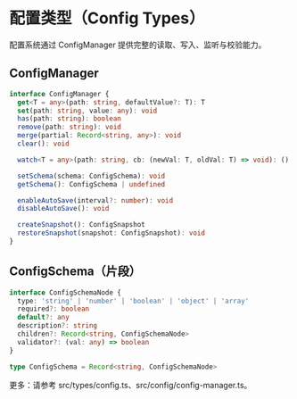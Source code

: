 # 配置类型（Config Types）

配置系统通过 ConfigManager 提供完整的读取、写入、监听与校验能力。

## ConfigManager

```ts
interface ConfigManager {
  get<T = any>(path: string, defaultValue?: T): T
  set(path: string, value: any): void
  has(path: string): boolean
  remove(path: string): void
  merge(partial: Record<string, any>): void
  clear(): void

  watch<T = any>(path: string, cb: (newVal: T, oldVal: T) => void): () => void

  setSchema(schema: ConfigSchema): void
  getSchema(): ConfigSchema | undefined

  enableAutoSave(interval?: number): void
  disableAutoSave(): void

  createSnapshot(): ConfigSnapshot
  restoreSnapshot(snapshot: ConfigSnapshot): void
}
```

## ConfigSchema（片段）

```ts
interface ConfigSchemaNode {
  type: 'string' | 'number' | 'boolean' | 'object' | 'array'
  required?: boolean
  default?: any
  description?: string
  children?: Record<string, ConfigSchemaNode>
  validator?: (val: any) => boolean
}

type ConfigSchema = Record<string, ConfigSchemaNode>
```

更多：请参考 src/types/config.ts、src/config/config-manager.ts。
